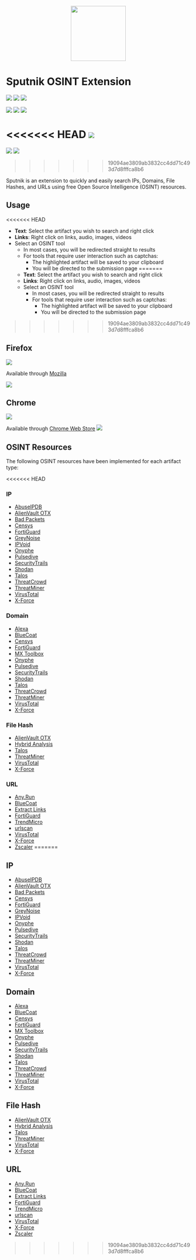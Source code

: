<p align="center">
    <img src="https://raw.githubusercontent.com/mitchmoser/sputnik/master/screenshots/sputnik%20logo.png"
        height="150">
</p>

# Sputnik OSINT Extension

[![](https://img.shields.io/chrome-web-store/users/:sputnik/manapjdamopgbpimgojkccikaabhmocd.svg?style=popout&logo=google%20chrome&logoColor=dddddd)](https://chrome.google.com/webstore/detail/sputnik/manapjdamopgbpimgojkccikaabhmocd) [![](https://img.shields.io/chrome-web-store/v/:sputnik/manapjdamopgbpimgojkccikaabhmocd.svg?style=popout&logo=google%20chrome&colorB=green&logoColor=dddddd)](https://chrome.google.com/webstore/detail/sputnik/manapjdamopgbpimgojkccikaabhmocd) [![](https://img.shields.io/chrome-web-store/stars/:sputnik/manapjdamopgbpimgojkccikaabhmocd.svg?style=popout&logo=google%20chrome&logoColor=dddddd)](https://chrome.google.com/webstore/detail/sputnik/manapjdamopgbpimgojkccikaabhmocd)

[![](https://img.shields.io/amo/users/:addon/sputnik-osint/.svg?style=popout&logo=mozilla%20firefox)](https://addons.mozilla.org/en-US/firefox/addon/sputnik-osint/) [![](https://img.shields.io/amo/v/:addon/sputnik-osint/.svg?style=popout&logo=mozilla%20firefox&colorB=green)](https://addons.mozilla.org/en-US/firefox/addon/sputnik-osint/) [![](https://img.shields.io/amo/stars/:addon/sputnik-osint/.svg?style=popout&logo=mozilla%20firefox)](https://addons.mozilla.org/en-US/firefox/addon/sputnik-osint/)

<<<<<<< HEAD
[![](https://img.shields.io/snyk/vulnerabilities/github/mitchmoser/sputnik.svg?style=popout&logo=javascript)](https://snyk.io/test/github/mitchmoser/sputnik?targetFile=package.json)
=======

[![](https://img.shields.io/snyk/vulnerabilities/github/mitchmoser/sputnik.svg?style=popout&logo=javascript)](https://snyk.io/test/github/mitchmoser/sputnik?targetFile=package.json) [![](https://img.shields.io/badge/PRs-welcome-brightgreen.svg?style=popout&logo=github&logoColor=dddddd)](https://github.com/mitchmoser/sputnik/pulls)
>>>>>>> 19094ae3809ab3832cc4dd71c493d7d8fffca8b6

Sputnik is an extension to quickly and easily search IPs, Domains, File Hashes, and URLs using free Open Source Intelligence (OSINT) resources.

## Usage
<<<<<<< HEAD

- **Text**: Select the artifact you wish to search and right click
- **Links**: Right click on links, audio, images, videos
- Select an OSINT tool
  - In most cases, you will be redirected straight to results
  - For tools that require user interaction such as captchas:
    - The highlighted artifact will be saved to your clipboard
    - You will be directed to the submission page
=======
  - **Text**: Select the artifact you wish to search and right click
  - **Links**: Right click on links, audio, images, videos
  - Select an OSINT tool
    - In most cases, you will be redirected straight to results
    - For tools that require user interaction such as captchas:
      - The highlighted artifact will be saved to your clipboard
      - You will be directed to the submission page
>>>>>>> 19094ae3809ab3832cc4dd71c493d7d8fffca8b6

## Firefox
[![](screenshots/firefox.png?raw=true)](https://addons.mozilla.org/en-US/firefox/addon/sputnik-osint/)

Available through [Mozilla](https://addons.mozilla.org/en-US/firefox/addon/sputnik-osint/)

![](screenshots/sputnik-firefox.png?raw=true)

## Chrome
[![](screenshots/chrome.png?raw=true)](https://chrome.google.com/webstore/detail/sputnik/manapjdamopgbpimgojkccikaabhmocd)

Available through [Chrome Web Store](https://chrome.google.com/webstore/detail/sputnik/manapjdamopgbpimgojkccikaabhmocd)
![](screenshots/sputnik-chrome.png?raw=true)

## OSINT Resources

The following OSINT resources have been implemented for each artifact type:

<<<<<<< HEAD
### IP
- [AbuseIPDB](https://www.abuseipdb.com/)
- [AlienVault OTX](https://otx.alienvault.com/)
- [Bad Packets](https://badpackets.net/)
- [Censys](https://censys.io/)
- [FortiGuard](http://fortiguard.com/)
- [GreyNoise](https://greynoise.io/)
- [IPVoid](http://www.ipvoid.com/)
- [Onyphe](https://www.onyphe.io/)
- [Pulsedive](https://pulsedive.com/)
- [SecurityTrails](https://securitytrails.com/)
- [Shodan](https://www.shodan.io/)
- [Talos](https://talosintelligence.com/)
- [ThreatCrowd](https://www.threatcrowd.org/)
- [ThreatMiner](https://www.threatminer.org/)
- [VirusTotal](https://www.virustotal.com/#/home/upload)
- [X-Force](https://exchange.xforce.ibmcloud.com/)

### Domain
- [Alexa](https://www.alexa.com/siteinfo)
- [BlueCoat](http://sitereview.bluecoat.com/#/)
- [Censys](https://censys.io/)
- [FortiGuard](http://fortiguard.com/)
- [MX Toolbox](https://mxtoolbox.com/)
- [Onyphe](https://www.onyphe.io/)
- [Pulsedive](https://pulsedive.com/)
- [SecurityTrails](https://securitytrails.com/)
- [Shodan](https://www.shodan.io/)
- [Talos](https://talosintelligence.com/)
- [ThreatCrowd](https://www.threatcrowd.org/)
- [ThreatMiner](https://www.threatminer.org/)
- [VirusTotal](https://www.virustotal.com/#/home/upload)
- [X-Force](https://exchange.xforce.ibmcloud.com/)

### File Hash
- [AlienVault OTX](https://otx.alienvault.com/)
- [Hybrid Analysis](https://www.hybrid-analysis.com/)
- [Talos](https://talosintelligence.com/)
- [ThreatMiner](https://www.threatminer.org/)
- [VirusTotal](https://www.virustotal.com/#/home/upload)
- [X-Force](https://exchange.xforce.ibmcloud.com/)

### URL
- [Any.Run](https://app.any.run/)
- [BlueCoat](http://sitereview.bluecoat.com/#/)
- [Extract Links](https://hackertarget.com/extract-links/)
- [FortiGuard](http://fortiguard.com/)
- [TrendMicro](https://global.sitesafety.trendmicro.com/)
- [urlscan](https://urlscan.io/)
- [VirusTotal](https://www.virustotal.com/#/home/upload)
- [X-Force](https://exchange.xforce.ibmcloud.com/)
- [Zscaler](https://zulu.zscaler.com/)
=======
## IP
  - [AbuseIPDB](https://www.abuseipdb.com/)
  - [AlienVault OTX](https://otx.alienvault.com/)
  - [Bad Packets](https://badpackets.net/)
  - [Censys](https://censys.io/)
  - [FortiGuard](http://fortiguard.com/)
  - [GreyNoise](https://greynoise.io/)
  - [IPVoid](http://www.ipvoid.com/)
  - [Onyphe](https://www.onyphe.io/)
  - [Pulsedive](https://pulsedive.com/)
  - [SecurityTrails](https://securitytrails.com/)
  - [Shodan](https://www.shodan.io/)
  - [Talos](https://talosintelligence.com/)
  - [ThreatCrowd](https://www.threatcrowd.org/)
  - [ThreatMiner](https://www.threatminer.org/)
  - [VirusTotal](https://www.virustotal.com/#/home/upload)
  - [X-Force](https://exchange.xforce.ibmcloud.com/)

## Domain
  - [Alexa](https://www.alexa.com/siteinfo)
  - [BlueCoat](http://sitereview.bluecoat.com/#/)
  - [Censys](https://censys.io/)
  - [FortiGuard](http://fortiguard.com/)
  - [MX Toolbox](https://mxtoolbox.com/)
  - [Onyphe](https://www.onyphe.io/)
  - [Pulsedive](https://pulsedive.com/)
  - [SecurityTrails](https://securitytrails.com/)
  - [Shodan](https://www.shodan.io/)
  - [Talos](https://talosintelligence.com/)
  - [ThreatCrowd](https://www.threatcrowd.org/)
  - [ThreatMiner](https://www.threatminer.org/)
  - [VirusTotal](https://www.virustotal.com/#/home/upload)
  - [X-Force](https://exchange.xforce.ibmcloud.com/)

## File Hash
  - [AlienVault OTX](https://otx.alienvault.com/)
  - [Hybrid Analysis](https://www.hybrid-analysis.com/)
  - [Talos](https://talosintelligence.com/)
  - [ThreatMiner](https://www.threatminer.org/)
  - [VirusTotal](https://www.virustotal.com/#/home/upload)
  - [X-Force](https://exchange.xforce.ibmcloud.com/)

## URL
  - [Any.Run](https://app.any.run/)
  - [BlueCoat](http://sitereview.bluecoat.com/#/)
  - [Extract Links](https://hackertarget.com/extract-links/)
  - [FortiGuard](http://fortiguard.com/)
  - [TrendMicro](https://global.sitesafety.trendmicro.com/)
  - [urlscan](https://urlscan.io/)
  - [VirusTotal](https://www.virustotal.com/#/home/upload)
  - [X-Force](https://exchange.xforce.ibmcloud.com/)
  - [Zscaler](https://zulu.zscaler.com/)
>>>>>>> 19094ae3809ab3832cc4dd71c493d7d8fffca8b6
